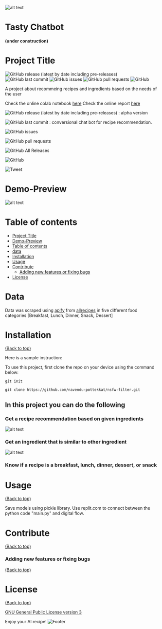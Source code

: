 

![alt text](https://github.com/khadija267/recipe_recommendation/blob/main/images/Shakshuka-19.webp)

# Tasty Chatbot 
#### (under construction)

# Project Title

<!-- Add buttons here -->

![GitHub release (latest by date including pre-releases)](https://img.shields.io/github/v/release/navendu-pottekkat/awesome-readme?include_prereleases)
![GitHub last commit](https://img.shields.io/github/last-commit/navendu-pottekkat/awesome-readme)
![GitHub issues](https://img.shields.io/github/issues-raw/navendu-pottekkat/awesome-readme)
![GitHub pull requests](https://img.shields.io/github/issues-pr/navendu-pottekkat/awesome-readme)
![GitHub](https://img.shields.io/github/license/navendu-pottekkat/awesome-readme)

<!-- Describe your project in brief -->

A project about recommeing recipes and ingredients based on the needs of the user


Check the online colab notebook [here](https://colab.research.google.com/drive/16G9f3DvQIgmd81cZXNwj4g6TZEGaVC6L#scrollTo=PFkbEOZScvrC)
Check the online report [here](https://docs.google.com/document/d/1-idlX4S09WMBCCJfDc1cRhLNbtSVo55K/edit#)

![GitHub release (latest by date including pre-releases)](https://img.shields.io/github/v/release/navendu-pottekkat/awesome-readme?include_prereleases)
: alpha version

![GitHub last commit](https://img.shields.io/github/last-commit/navendu-pottekkat/awesome-readme)
: conversional chat bot for recipe recommendation.

![GitHub issues](https://img.shields.io/github/issues-raw/navendu-pottekkat/awesome-readme)

![GitHub pull requests](https://img.shields.io/github/issues-pr/navendu-pottekkat/awesome-readme)

![GitHub All Releases](https://img.shields.io/github/downloads/navendu-pottekkat/awesome-readme/total)

![GitHub](https://img.shields.io/github/license/navendu-pottekkat/awesome-readme)

![Tweet](https://img.shields.io/twitter/url?style=flat-square&logo=twitter&url=https%3A%2F%2Fnavendu.me%2Fnsfw-filter%2Findex.html)

# Demo-Preview
<!-- Add a demo for your project -->
![alt text](https://github.com/khadija267/recipe_recommendation/blob/main/images/Screenshot%20from%202021-07-25%2013-37-38.png)

# Table of contents

- [Project Title](#project-title)
- [Demo-Preview](#demo-preview)
- [Table of contents](#table-of-contents)
- [data](#data)
- [Installation](#installation)
- [Usage](#usage)
- [Contribute](#contribute)
    - [Adding new features or fixing bugs](#adding-new-features-or-fixing-bugs)
- [License](#license)


# Data 
Data was scraped using [apify](apify.com) from [allrecipes](allrecipes.com) in five different food categories [Breakfast, Lunch, Dinner, Snack, Dessert]


# Installation
[(Back to top)](#table-of-contents)

Here is a sample instruction:

To use this project, first clone the repo on your device using the command below:

```git init```

```git clone https://github.com/navendu-pottekkat/nsfw-filter.git```
## In this project you can do the following

### Get a recipe recommendation based on given ingredients

![alt text](https://github.com/mike13k/recipe_recommendation/blob/8a1bb699534ae1e0c70822a500ed4ff2185d186c/images/2.png "recipe")


### Get an ingredient that is similar to other ingredient

![alt text](https://github.com/mike13k/recipe_recommendation/blob/8a1bb699534ae1e0c70822a500ed4ff2185d186c/images/1.png "recipe")


### Know if a recipe is a breakfast, lunch, dinner, dessert, or snack


# Usage
[(Back to top)](#table-of-contents)

Save models using pickle library.
Use replit.com to connect between the python code "main.py" and digital flow.

# Contribute
[(Back to top)](#table-of-contents)

### Adding new features or fixing bugs
[(Back to top)](#table-of-contents)


# License
[(Back to top)](#table-of-contents)

[GNU General Public License version 3](https://opensource.org/licenses/GPL-3.0)

Enjoy your AI recipe!
![Footer](https://github.com/khadija267/recipe_recommendation/blob/main/images/various-spices-recipe-word-vintage-background-copyspace-selective-focus-food-baking-cooking-concept-97076702.jpg)
